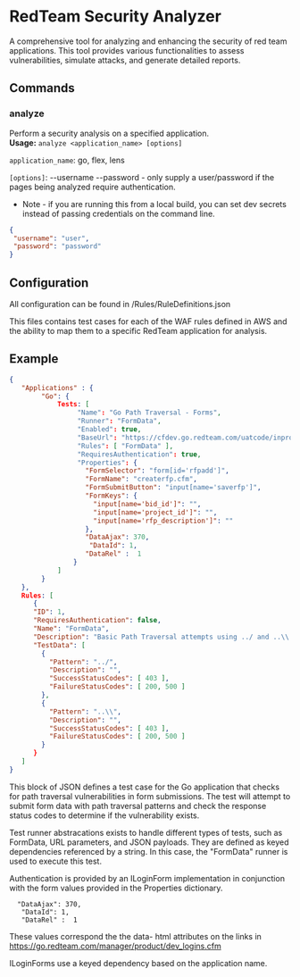 # RedTeam Security Analyzer

A comprehensive tool for analyzing and enhancing the security of red team applications. This tool provides various functionalities to assess vulnerabilities, simulate attacks, and generate detailed reports.


## Commands

### analyze
 Perform a security analysis on a specified application.  
 **Usage:** `analyze <application_name> [options]`

 `application_name`: go, flex, lens

 `[options]`: --username <username> --password <password> -  only supply a user/password if the pages being analyzed require authentication.


 * Note - if you are running this from a local build, you can set dev secrets instead of passing credentials on the command line.  
 ``` json
 {
  "username": "user",
  "password": "password"
}
 ```
## Configuration

All configuration can be found in /Rules/RuleDefinitions.json

This files contains test cases for each of the WAF rules defined in AWS and the ability to map them to a specific RedTeam application for analysis.

## Example

``` json
{
   "Applications" : {
		"Go": {
			Tests: [
		         "Name": "Go Path Traversal - Forms",
                 "Runner": "FormData",
                 "Enabled": true,
                 "BaseUrl": "https://cfdev.go.redteam.com/uatcode/inprogress/createrfp.cfm?bidid=1356&rfptype=L",
                 "Rules": [ "FormData" ],
                 "RequiresAuthentication": true,
                 "Properties": {
                   "FormSelector": "form[id='rfpadd']",
                   "FormName": "createrfp.cfm",
                   "FormSubmitButton": "input[name='saverfp']",
                   "FormKeys": {
                     "input[name='bid_id']": "",
                     "input[name='project_id']": "",
                     "input[name='rfp_description']": ""
                   },
                   "DataAjax": 370,
                    "DataId": 1,
                   "DataRel" :  1
                }
			]
		}
   },
   Rules: [
      {
      "ID": 1,
      "RequiresAuthentication": false,
      "Name": "FormData",
      "Description": "Basic Path Traversal attempts using ../ and ..\\ sequences.",
      "TestData": [
        {
          "Pattern": "../",
          "Description": "",
          "SuccessStatusCodes": [ 403 ],
          "FailureStatusCodes": [ 200, 500 ]
        },
        {
          "Pattern": "..\\",
          "Description": "",
          "SuccessStatusCodes": [ 403 ],
          "FailureStatusCodes": [ 200, 500 ]
        }
      }
   ]
}
```

This block of JSON defines a test case for the Go application that checks for path traversal vulnerabilities in form submissions.
The test will attempt to submit form data with path traversal patterns and check the response status codes to determine if the vulnerability exists.

Test runner abstracations exists to handle different types of tests, such as FormData, URL parameters, and JSON payloads.  They are defined as keyed dependencies referenced by a string.  In this case, the "FormData" runner is used to execute this test.

Authentication is provided by an ILoginForm implementation in conjunction with the form values provided in the Properties dictionary.  
```
  "DataAjax": 370,
   "DataId": 1,
   "DataRel" :  1
```
These values correspond the the data- html attributes on the links in https://go.redteam.com/manager/product/dev_logins.cfm


ILoginForms use a keyed dependency based on the application name.